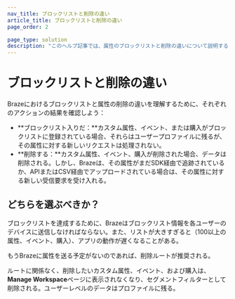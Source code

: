 ```yaml
---
nav_title: ブロックリストと削除の違い
article_title: ブロックリストと削除の違い
page_order: 2

page_type: solution
description: "このヘルプ記事では、属性のブロックリストと削除の違いについて説明する。"
---
```


# ブロックリストと削除の違い

Brazeにおけるブロックリストと属性の削除の違いを理解するために、それぞれのアクションの結果を確認しよう：

- **ブロックリスト入りだ：**カスタム属性、イベント、または購入がブロックリストに登録されている場合、それらはユーザープロファイルに残るが、その属性に対する新しいリクエストは処理されない。
- **削除する：**カスタム属性、イベント、購入が削除された場合、データは削除される。しかし、Brazeは、その属性がまだSDK経由で追跡されているか、APIまたはCSV経由でアップロードされている場合は、その属性に対する新しい受信要求を受け入れる。

## どちらを選ぶべきか？

ブロックリストを達成するために、Brazeはブロックリスト情報を各ユーザーのデバイスに送信しなければならない。また、リストが大きすぎると（100以上の属性、イベント、購入）、アプリの動作が遅くなることがある。 

もうBrazeに属性を送る予定がないのであれば、削除ルートが推奨される。

ルートに関係なく、削除したいカスタム属性、イベント、および購入は、**Manage Workspace**ページに表示されなくなり、セグメントフィルターとして削除される。ユーザーレベルのデータはプロファイルに残る。 